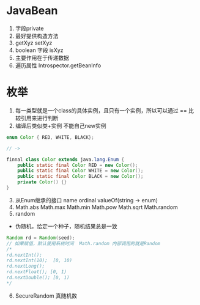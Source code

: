 # JavaBean
1. 字段private
2. 最好提供构造方法
3. getXyz setXyz
4. boolean 字段 isXyz
5. 主要作用在于传递数据
6. 遍历属性 Introspector.getBeanInfo


# 枚举
1. 每一类型就是一个class的具体实例，且只有一个实例，所以可以通过 == 比较引用来进行判断
2. 编译后类似类+实例 不能自己new实例
```java
enum Color { RED, WHITE, BLACK};

// ->

finnal class Color extends java.lang.Enum {
    public static final Color RED = new Color();
    public static final Color WHITE = new Color();
    public static final Color BLACK = new Color();
    private Color() {}
}
```
3. 从Enum继承的接口 name ordinal valueOf(string -> enum)
4. Math.abs Math.max Math.min Math.pow Math.sqrt Math.random
5. random
- 伪随机，给定一个种子，随机结果总是一致
```java
Random rd = Random(seed);
// 如果赋值，默认使用系统时间  Math.random 内部调用的就是Random
/*
rd.nextInt();
rd.nextInt(10);  [0, 10)
rd.nextLong();
rd.nextFloat(); [0, 1)
rd.nextDouble(); [0, 1)
*/
```
6. SecureRandom  真随机数

